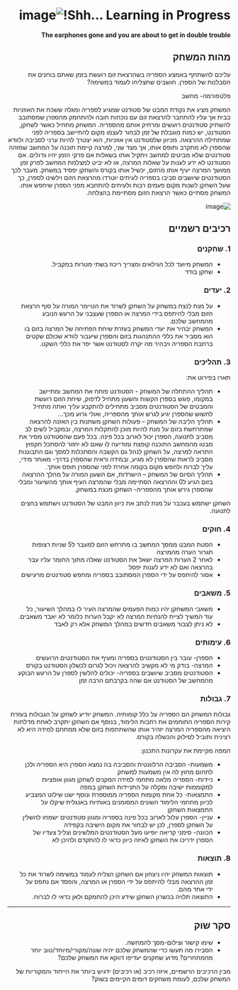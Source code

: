 <div dir='rtl' lang='he'>

# Shh... Learning in Progress!![image](https://github.com/user-attachments/assets/4898e047-998e-448f-befd-36430ae7d366)


**The earphones gone and you are about to get in double trouble**

## מהות המשחק
עליכם להשתתף באמצע הספריה בשהרצאת זום רועשת בזמן שאתם בוחנים את הסבלנות של הספרן. חושבים שתצליחו לעמוד במשימה?

פלטפורמה- מחשב

המשחק מציג את נקודת המבט של סטודנט שמגיע לספריה ומגלה ששכח את האוזניות בבית אך עליו להתחבר להרצאת זום עם נוכחות חובה ולהתחמק מהספרן שמסתובב להשתיק סטודנטים רועשים ומרחיק אותם מהספריה. המשחק מתחיל כאשר לשחקן, הסטודנט, יש כמות מוגבלת של זמן לבחור לעצמו מקום להתיישב בספריה לפני שמתחילה ההרצאה. מכיוון שלסטודנט אין אוזניות, הוא יצטרך להיות ערני לסביבה ולוודא שהספרן לא מתקרב ותופס אותו, אך מצד שני, למרצה קיימת תוכנה על המחשב שמזהה סטודנטים שלא מביטים למחשב ויתקיל אותו בשאלות אם פרקי הזמן יהיו גדולים. אם הסטודנט לא ידע לענות על שאלות המרצה, או לא יביט למצלמת המחשב לפרק זמן ממושך המרצה יעיף אותו מהזום, יכשיל אותו בקורס והשחקן יפסיד במשחק. מעבר לכך הסטודנטים שיושבים סביבו בספריה לעיתים יוטרדו מהרצאת הזום וילשינו לספרן, כך שעל השחקן לשנות מקום פעמים רבות ולעיתים להתחבא מפני הספרן שיחפש אותו. המשחק מסתיים כאשר הרצאת הזום מסתיימת בהצלחה.



![image](https://github.com/user-attachments/assets/bedb202f-47d4-4121-a1f2-c7cf2085fb48)

## רכיבים רשמיים

### 1. שחקנים

* המשחק מיועד לכל הגילאים ומצריך ריכוז בשתי מטרות במקביל.
* שחקן בודד

### 2. יעדים

* על מנת לנצח במשחק על השחקן לשרוד את הטיימר המורה על סוף הרצאת הזום מבלי להיתפס בידי המרצה או הספרן שעצבני על הרעש הנובע מהמחשב שלכם.
* המשחק יבהיר את יעדי המשחק בעזרת שיחת הפתיחה של המרצה בזום בו הוא מסביר את כללי ההתנהגות בזום והספרן שיעבור לוודא שכולם שקטים ברחבת הספריה ויבהיר מה יקרה לסטודנט אשר יפר את כללי השקט.

### 3. תהליכים

תארו בפירוט את:

* תהליך ההתחלה של המשחק - הסטודנט פותח את המחשב ומתיישב במקומו, פוגש בספרן הקשוח והשעון מתחיל לדפוק, שיחת הזום רועשת והמבטים של הסטודנטים מסביב מתחילים להתקבע עליך ואתה מתחיל לחשוש שהספרן יגיע לגרש אותך מהספריה, ואולי גרוע מכך...
*	תהליך הליבה של המשחק – פעולות השחקן משתנות בין האזנה להרצאה שמתרחשת בזום על מנת להיות מוכן להתקלות המרצה, ובמקביל לשים לב מסביב לתנועה, הספרן יכול לארוב בכל פינה. בכל פעם שהסטודנט מסיר את מבטו מהמחשב התוכנה קופצת ומודיעה לו שאם לא יחזור להסתכל תקפוץ התראה למרצה, על השחקן לנהל גם הקשבה והסתכלות למסך וגם התבוננות מסביב לראות שהספרן לא מגיע, ובמידה וראית שהספרן בדרך- מאוחר מידי, עליך לברוח ולחפש מקום בקומה אחרת לפני שהספרן תופס אותך.
*	תהליך הסיום של המשחק – הישרדות, אם השעון המורה על מהלך ההרצאה בזום הגיע ל0 וההרצאה הסתיימה מבלי שהמרצה העיף אותך מהשיעור ומבלי שהספרן גירש אותך מהספריה- השחקן מנצח במשחק.

השחקן ישתמש בעכבר על מנת לנתב את כיוון המבט של הסטודנט וישתמש בחצים לתנועה.
 
### 4. חוקים

* הסטת המבט ממסך המחשב בו מתרחש הזום למעבר ל5 שניות רצופות תגרור הערה מהמרצה
* לאחר 2 הערות המרצה ישאל את הסטודנט שאלה מתוך החומר עליו עבר בהרצאה ואם לא ידע לענות יפסל
* אסור להיתפס על ידי הספרן המסתובב בספריה ומחפש סטודנטים מרעישים


### 5. משאבים

* משאבי המשחקן יהיו כמות הפעמים שהמרצה העיר לו במהלך השיעור, כל עוד המשיך לציית להנחיות המרצה לא יקבל הערות כלומר לא יאבד משאבים.
* לא ניתן לצבור משאבים חדשים במהלך המשחק אלא רק לאבד

### 6. עימותים

* הספרן- עובר בין הסטודנטים בספריה ומעיף את הסטודנטים הרועשים
* המרצה- בודק מי לא מקשיב להרצאה ויכול לגרום לכשלון הסטודנט בקורס
* הסטודנטים מסביב שיושבים בספריה- יכולים להלשין לספרן על הרעש הבוקע מהמחשב של הסטודנט אם שהה בקרבתם הרבה זמן

### 7. גבולות

גבולות המשחק הם הספריה על כלל קומותיה.
המשחק יודיע לשחקן על הגבולות בעזרת קירות הספריה התוחמים את רחבות הלימוד, בנוסף אם השחקן יתקרב לאחת מדלתות היציאה מהספריה המרצה יזהיר אותו שהשתתפות בזום שלא ממתחם למידה היא לא רצינית ותוביל לסילוק והכשלה בקורס.
 
 המפה מקיימת את עקרונות התכנון:
 * משמעות- הסביבה הרלוונטית והסביבה בה נמצא הספרן היא הספריה ולכן לתחום מחוץ לה אין משמעות למשחק
 * ניידות- הספריה מלאה מתחמי למידה המקנים לשחקן מגוון אופציות למקוממות ישיבה ומקלה על התניידות השחקן במפה
 * התמצאות- כל אחת מקומות הספריה ממוספרת ונוסף ישנו שילוט המצביע לכיוון מתחמי הלימוד השונים המסומנים באותיות באנגלית שיקלו על התמצאות השחקן
 * עניין- הספרן עלול לארוב בכל פינה בספריה ומגוון סטודנטים ישמחו להשלין על השחקן לספרן, לכן יש לבחור את מקום הישיבה בקפידה
 * הכוונה- סימני קריאה יופיעו מעל הסטודנטים המלשינים וצליל צעדיו של הספרן ידריכו את השחקן לאיזה כיוון כדאי לו להתקדם ולהיכן לא


### 8. תוצאות

* תוצאות המשחק יהיו ניצחון אם השחקן הצליח לעמוד במשימה לשרוד את כל זמן ההרצאה מבלי להיתפס על ידי הספרן או המרצה, והפסד אם נתפס על ידי אחד מהם.
* התוצאה תלויה בכשרון השחקן שידע היכן להתמקם ולאן כדאי לו לברוח.

---

## סקר שוק

* שימו קישור וצילום-מסך להמחשה.
* הסבירו מה תעשו כדי שהמשחק שלכם יהיה שונה/מקורי/מיוחד/טוב יותר מהמתחרים?  מדוע שחקנים יעדיפו דווקא את המשחק שלכם?

מבין הרכיבים הרשמיים, 
איזה רכיב (או רכיבים) ידגיש ביותר את הייחוד והמקוריות של המשחק שלכם, לעומת משחקים דומים הקיימים בשוק?


</div>
